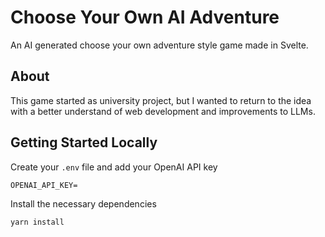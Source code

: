 # Choose Your Own AI Adventure

An AI generated choose your own adventure style game made in Svelte.

## About

This game started as university project, but I wanted to return to
the idea with a better understand of web development and improvements
to LLMs.

## Getting Started Locally

Create your `.env` file and add your OpenAI API key

```.env
OPENAI_API_KEY=
```

Install the necessary dependencies

```bash
yarn install
```

